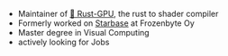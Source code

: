 * Maintainer of [🐉 Rust-GPU](https://github.com/Rust-GPU/rust-gpu/), the rust to shader compiler
* Formerly worked on [Starbase](https://store.steampowered.com/app/454120/Starbase/) at Frozenbyte Oy
* Master degree in Visual Computing
* actively looking for Jobs
